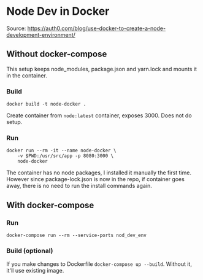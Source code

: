 # Node Dev in Docker

Source: https://auth0.com/blog/use-docker-to-create-a-node-development-environment/

## Without docker-compose

This setup keeps node_modules, package.json and yarn.lock and mounts it in the container.

### Build
`docker build -t node-docker .`

Create container from `node:latest` container, exposes 3000. Does not do setup.

### Run

```
docker run --rm -it --name node-docker \
    -v $PWD:/usr/src/app -p 8080:3000 \
    node-docker
```

The container has no node packages, I installed it manually the first time. However since package-lock.json is now in the repo, if container goes away, there is no need to run the install commands again.

## With docker-compose

### Run
`docker-compose run --rm --service-ports nod_dev_env`

### Build (optional)
If you make changes to Dockerfile `docker-compose up --build`. Without it, it'll use existing image.
